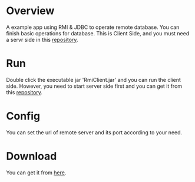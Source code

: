 # Overview

A example app using RMI & JDBC to operate remote database. You can finish basic operations for database. This is Client Side, and you must need a servr side in this [repository](https://github.com/Sunlcy/RMIDBManagerServer). 

# Run

Double click the executable jar 'RmiClient.jar' and you can run the client side. However, you need to start server side first and you can get it from this [repository](https://github.com/Sunlcy/RMIDBManagerServer).

# Config

You can set the url of remote server and its port according to your need.

# Download

You can get it from [here](http://git.oschina.net/chaoyangliu/RMIDBManagerClient/releases/v1.1).


